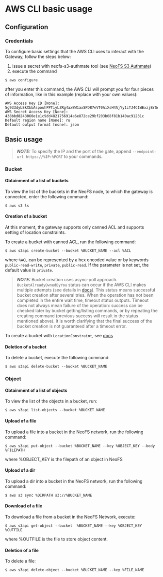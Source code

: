 # AWS CLI basic usage

## Configuration

### Credentials

To configure basic settings that the AWS CLI uses to interact with the Gateway, follow the steps below:

1. issue a secret with neofs-s3-authmate tool (see [NeoFS S3 Authmate](./authmate.md))
2. execute the command
```
$ aws configure
```
after you enter this command, the AWS CLI will prompt you for four pieces of information, like in this example
(replace with your own values):
```
AWS Access Key ID [None]: 5g933dyLEkXbbAspouhPPTiyLZRg4axBW1axSPD87eVT0AiXsH4AjYy1iTJ4C1WExzjBrSobJsQFWEyKLREe5sQYM
AWS Secret Access Key [None]: 438bbd8243060e1e1c9dd4821756914a6e872ce29bf203b68f81b140ac91231c
Default region name [None]: ru 
Default output format [none]: json 
```

## Basic usage

> **_NOTE:_** To specify the IP and the port of the gate, append `--endpoint-url https://%IP:%PORT` to your commands.

### Bucket

#### Obtainment of a list of buckets 

To view the list of the buckets in the NeoFS node, to which the gateway is connected, enter the following command:
```
$ aws s3 ls 
```

#### Creation of a bucket

At this moment, the gateway supports only canned ACL and supports setting of location constraints.

To create a bucket with canned ACL, run the following command:
```
$ aws s3api create-bucket --bucket %BUCKET_NAME --acl %ACL
```
where `%ACL` can be represented by a hex encoded value or by keywords `public-read-write`, `private`, `public-read`. 
If the parameter is not set, the default value is `private`.

> **_NOTE:_**  Bucket creation uses async-poll approach. `BucketAlreadyOwnedByYou`
> status can occur if the AWS CLI makes multiple attempts (see details
> in [docs](https://docs.aws.amazon.com/cli/latest/userguide/cli-configure-retries.html)).
> This status means successful bucket creation after several tries. When the
> operation has not been completed in the entire wait time, timeout status outputs.
> Timeout does not always mean failure of the operation: success can be checked
> later by bucket getting/listing commands, or by repeating the creating command
> (previous success will result in the status mentioned above). It is worth clarifying
> that the final success of the bucket creation is not guaranteed after a timeout error.

To create a bucket with `LocationConstraint`, see [docs](./aws_s3_compat.md#bucket)

#### Deletion of a bucket 

To delete a bucket, execute the following command:
```
$ aws s3api delete-bucket --bucket %BUCKET_NAME
```

### Object

#### Obtainment of a list of objects

To view the list of the objects in a bucket, run:
```
$ aws s3api list-objects --bucket %BUCKET_NAME 
```

#### Upload of a file

To upload a file into a bucket in the NeoFS network, run the following command:
```
$ aws s3api put-object --bucket %BUCKET_NAME --key %OBJECT_KEY --body  %FILEPATH
```
where %OBJECT_KEY is the filepath of an object in NeoFS

#### Upload of a dir

To upload a dir into a bucket in the NeoFS network, run the following command:

```
$ aws s3 sync %DIRPATH s3://%BUCKET_NAME 
```

#### Download of a file

To download a file from a bucket in the NeoFS Network, execute:
```
$ aws s3api get-object --bucket  %BUCKET_NAME --key %OBJECT_KEY %OUTFILE
```

where %OUTFILE is the file to store object content.

#### Deletion of a file
To delete a file:
```
$ aws s3api delete-object --bucket %BUCKET_NAME --key %FILE_NAME
```
